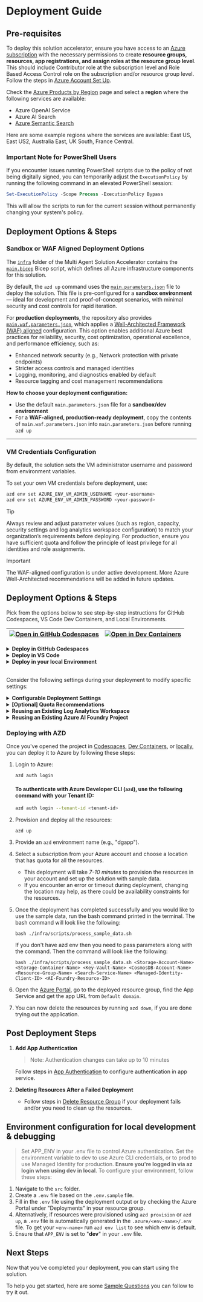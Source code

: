 # Deployment Guide

## **Pre-requisites**

To deploy this solution accelerator, ensure you have access to an [Azure subscription](https://azure.microsoft.com/free/) with the necessary permissions to create **resource groups, resources, app registrations, and assign roles at the resource group level**. This should include Contributor role at the subscription level and  Role Based Access Control role on the subscription and/or resource group level. Follow the steps in [Azure Account Set Up](./AzureAccountSetUp.md).

Check the [Azure Products by Region](https://azure.microsoft.com/en-us/explore/global-infrastructure/products-by-region/?products=all&regions=all) page and select a **region** where the following services are available:

- Azure OpenAI Service
- Azure AI Search
- [Azure Semantic Search](./AzureSemanticSearchRegion.md)  

Here are some example regions where the services are available: East US, East US2, Australia East, UK South, France Central.

### **Important Note for PowerShell Users**

If you encounter issues running PowerShell scripts due to the policy of not being digitally signed, you can temporarily adjust the `ExecutionPolicy` by running the following command in an elevated PowerShell session:

```powershell
Set-ExecutionPolicy -Scope Process -ExecutionPolicy Bypass
```

This will allow the scripts to run for the current session without permanently changing your system's policy.

## Deployment Options & Steps

### Sandbox or WAF Aligned Deployment Options

The [`infra`](../infra) folder of the Multi Agent Solution Accelerator contains the [`main.bicep`](../infra/main.bicep) Bicep script, which defines all Azure infrastructure components for this solution.

By default, the `azd up` command uses the [`main.parameters.json`](../infra/main.parameters.json) file to deploy the solution. This file is pre-configured for a **sandbox environment** — ideal for development and proof-of-concept scenarios, with minimal security and cost controls for rapid iteration.

For **production deployments**, the repository also provides [`main.waf.parameters.json`](../infra/main.waf.parameters.json), which applies a [Well-Architected Framework (WAF) aligned](https://learn.microsoft.com/en-us/azure/well-architected/) configuration. This option enables additional Azure best practices for reliability, security, cost optimization, operational excellence, and performance efficiency, such as:

  - Enhanced network security (e.g., Network protection with private endpoints)
  - Stricter access controls and managed identities
  - Logging, monitoring, and diagnostics enabled by default
  - Resource tagging and cost management recommendations

**How to choose your deployment configuration:**

* Use the default `main.parameters.json` file for a **sandbox/dev environment**
* For a **WAF-aligned, production-ready deployment**, copy the contents of `main.waf.parameters.json` into `main.parameters.json` before running `azd up`

---

### VM Credentials Configuration

By default, the solution sets the VM administrator username and password from environment variables.

To set your own VM credentials before deployment, use:

```sh
azd env set AZURE_ENV_VM_ADMIN_USERNAME <your-username>
azd env set AZURE_ENV_VM_ADMIN_PASSWORD <your-password>
```

> [!TIP]
> Always review and adjust parameter values (such as region, capacity, security settings and log analytics workspace configuration) to match your organization’s requirements before deploying. For production, ensure you have sufficient quota and follow the principle of least privilege for all identities and role assignments.


> [!IMPORTANT]
> The WAF-aligned configuration is under active development. More Azure Well-Architected recommendations will be added in future updates.

## Deployment Options & Steps

Pick from the options below to see step-by-step instructions for GitHub Codespaces, VS Code Dev Containers, and Local Environments.

| [![Open in GitHub Codespaces](https://github.com/codespaces/badge.svg)](https://codespaces.new/microsoft/document-generation-solution-accelerator) | [![Open in Dev Containers](https://img.shields.io/static/v1?style=for-the-badge&label=Dev%20Containers&message=Open&color=blue&logo=visualstudiocode)](https://vscode.dev/redirect?url=vscode://ms-vscode-remote.remote-containers/cloneInVolume?url=https://github.com/microsoft/document-generation-solution-accelerator) |
|---|---|

<details>
  <summary><b>Deploy in GitHub Codespaces</b></summary>

### GitHub Codespaces

You can run this solution using GitHub Codespaces. The button will open a web-based VS Code instance in your browser:

1. Open the solution accelerator (this may take several minutes):

    [![Open in GitHub Codespaces](https://github.com/codespaces/badge.svg)](https://codespaces.new/microsoft/document-generation-solution-accelerator)

2. Accept the default values on the create Codespaces page.
3. Open a terminal window if it is not already open.
4. Continue with the [deploying steps](#deploying-with-azd).

</details>

<details>
  <summary><b>Deploy in VS Code</b></summary>

### VS Code Dev Containers

You can run this solution in VS Code Dev Containers, which will open the project in your local VS Code using the [Dev Containers extension](https://marketplace.visualstudio.com/items?itemName=ms-vscode-remote.remote-containers):

1. Start Docker Desktop (install it if not already installed).
2. Open the project:

    [![Open in Dev Containers](https://img.shields.io/static/v1?style=for-the-badge&label=Dev%20Containers&message=Open&color=blue&logo=visualstudiocode)](https://vscode.dev/redirect?url=vscode://ms-vscode-remote.remote-containers/cloneInVolume?url=https://github.com/microsoft/document-generation-solution-accelerator)

3. In the VS Code window that opens, once the project files show up (this may take several minutes), open a terminal window.
4. Continue with the [deploying steps](#deploying-with-azd).

</details>

<details>
  <summary><b>Deploy in your local Environment</b></summary>

### Local Environment

If you're not using one of the above options for opening the project, then you'll need to:

1. Make sure the following tools are installed:
    - [PowerShell](https://learn.microsoft.com/en-us/powershell/scripting/install/installing-powershell?view=powershell-7.5) <small>(v7.0+)</small> - available for Windows, macOS, and Linux. (Required for Windows users only. Follow the steps [here](./PowershellSetup.md) to add it to the Windows PATH.)
    - [Azure Developer CLI (azd)](https://aka.ms/install-azd) <small>(v1.15.0+)</small> - version
    - [Python 3.9+](https://www.python.org/downloads/)
    - [Docker Desktop](https://www.docker.com/products/docker-desktop/)
    - [Git](https://git-scm.com/downloads)

2. Clone the repository or download the project code via command-line:

    ```shell
    azd init -t microsoft/document-generation-solution-accelerator/
    ```

3. Open the project folder in your terminal or editor.
4. Continue with the [deploying steps](#deploying-with-azd).

</details>

<br/>

Consider the following settings during your deployment to modify specific settings:

<details>
  <summary><b>Configurable Deployment Settings</b></summary>

When you start the deployment, most parameters will have **default values**, but you can update the following settings:[here](../docs/CustomizingAzdParameters.md):

| **Setting**                          | **Description**                                                                               | **Default Value**        |
| ------------------------------------ | --------------------------------------------------------------------------------------------- | ------------------------ |
| **Azure Region**                     | The region where resources will be created.                                                   | `eastus`                 |
| **Environment Name**                 | A **3–20 character alphanumeric** value used to generate a unique ID to prefix the resources. | `byctemplate`            |
| **Secondary Location**               | A **less busy** region for **CosmosDB**, useful in case of availability constraints.          | `eastus2`                |
| **Deployment Type**                  | Model deployment type (allowed: `Standard`, `GlobalStandard`).                                | `GlobalStandard`         |
| **GPT Model**                        | The GPT model used by the app                                                                 | `gpt-4.1`                |
| **GPT Model Version**                | The GPT Version used by the app                                                               | `2024-05-13`             |
| **OpenAI API Version**               | Azure OpenAI API version used for deployments.                                                | `2024-05-01-preview`     |
| **GPT Model Deployment Capacity**    | Configure the capacity for **GPT model deployments** (in thousands).                          | `30k`                    |
| **Embedding Model**                  | The embedding model used by the app.                                                          | `text-embedding-ada-002` |
| **Embedding Model Capacity**         | Configure the capacity for **embedding model deployments** (in thousands).                    | `80k`                    |
| **Image Tag**                        | Image version for deployment (allowed: `latest`, `dev`, `hotfix`).                            | `latest`                 |
| **Existing Log Analytics Workspace** | If reusing a Log Analytics Workspace, specify the ID.                                         | *(none)*                 |



</details>

<details>
  <summary><b>[Optional] Quota Recommendations</b></summary>

By default, the _Gpt-4.1 model capacity_ in deployment is set to _30k tokens_, so we recommend:
- **For Global Standard | GPT-4.1** - the capacity to at least 150k tokens post-deployment for optimal performance.

- **For Standard | GPT-4** - ensure a minimum of 30k–40k tokens for best results.

To adjust quota settings, follow these [steps](./AzureGPTQuotaSettings.md).

### ⚠️ Important: Check Azure OpenAI Quota Availability  

➡️ To ensure sufficient quota is available in your subscription, please follow **[Quota check instructions guide](./QuotaCheck.md)** before you deploy the solution. Insufficient quota can cause deployment errors. Please ensure you have the recommended capacity or request additional capacity before deploying this solution. 

</details>

<details>

  <summary><b>Reusing an Existing Log Analytics Workspace</b></summary>

  Guide to get your [Existing Workspace ID](/docs/re-use-log-analytics.md)

</details>
<details>

  <summary><b>Reusing an Existing Azure AI Foundry Project</b></summary>

  Guide to get your [Existing Project ID](/docs/re-use-foundry-project.md)

</details>

### Deploying with AZD

Once you've opened the project in [Codespaces](#github-codespaces), [Dev Containers](#vs-code-dev-containers), or [locally](#local-environment), you can deploy it to Azure by following these steps:

1. Login to Azure:

    ```shell
    azd auth login
    ```

    #### To authenticate with Azure Developer CLI (`azd`), use the following command with your **Tenant ID**:

    ```sh
    azd auth login --tenant-id <tenant-id>
    ```

2. Provision and deploy all the resources:

    ```shell
    azd up
    ```

3. Provide an `azd` environment name (e.g., "dgapp").
4. Select a subscription from your Azure account and choose a location that has quota for all the resources. 
    - This deployment will take *7-10 minutes* to provision the resources in your account and set up the solution with sample data.
    - If you encounter an error or timeout during deployment, changing the location may help, as there could be availability constraints for the resources.

5. Once the deployment has completed successfully and you would like to use the sample data, run the bash command printed in the terminal. The bash command will look like the following: 
    ```shell 
    bash ./infra/scripts/process_sample_data.sh
    ```
    If you don't have azd env then you need to pass parameters along with the command. Then the command will look like the following:
    ```shell 
    bash ./infra/scripts/process_sample_data.sh <Storage-Account-Name> <Storage-Container-Name> <Key-Vault-Name> <CosmosDB-Account-Name> <Resource-Group-Name> <Search-Service-Name> <Managed-Identity-Client-ID> <AI-Foundry-Resource-ID>
    ```

6. Open the [Azure Portal](https://portal.azure.com/), go to the deployed resource group, find the App Service and get the app URL from `Default domain`.

7. You can now delete the resources by running `azd down`, if you are done trying out the application. 

## Post Deployment Steps

1. **Add App Authentication**

     > Note: Authentication changes can take up to 10 minutes 

    Follow steps in [App Authentication](./AppAuthentication.md) to configure authentication in app service.

2. **Deleting Resources After a Failed Deployment**  

     - Follow steps in [Delete Resource Group](./DeleteResourceGroup.md) if your deployment fails and/or you need to clean up the resources.

## Environment configuration for local development & debugging
> Set APP_ENV in your .env file to control Azure authentication. Set the environment variable to dev to use Azure CLI credentials, or to prod to use Managed Identity for production. **Ensure you're logged in via az login when using dev in local**.
To configure your environment, follow these steps:
1. Navigate to the `src` folder.
2. Create a `.env` file based on the `.env.sample` file.
3. Fill in the `.env` file using the deployment output or by checking the Azure Portal under "Deployments" in your resource group.
4. Alternatively, if resources were
   provisioned using `azd provision` or `azd up`, a `.env` file is automatically generated in the `.azure/<env-name>/.env`
   file. To get your `<env-name>` run `azd env list` to see which env is default.
5. Ensure that `APP_ENV` is set to "**dev**" in your `.env` file.

## Next Steps
Now that you've completed your deployment, you can start using the solution. 

To help you get started, here are some [Sample Questions](./SampleQuestions.md) you can follow to try it out.
